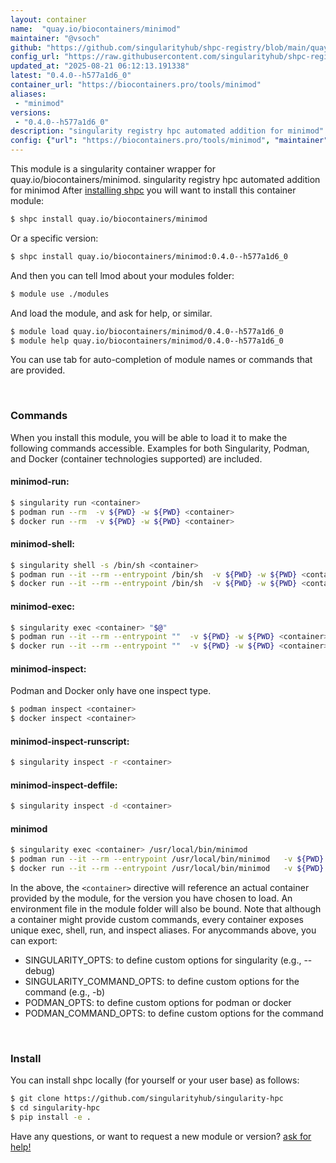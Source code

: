 ```yaml
---
layout: container
name:  "quay.io/biocontainers/minimod"
maintainer: "@vsoch"
github: "https://github.com/singularityhub/shpc-registry/blob/main/quay.io/biocontainers/minimod/container.yaml"
config_url: "https://raw.githubusercontent.com/singularityhub/shpc-registry/main/quay.io/biocontainers/minimod/container.yaml"
updated_at: "2025-08-21 06:12:13.191338"
latest: "0.4.0--h577a1d6_0"
container_url: "https://biocontainers.pro/tools/minimod"
aliases:
 - "minimod"
versions:
 - "0.4.0--h577a1d6_0"
description: "singularity registry hpc automated addition for minimod"
config: {"url": "https://biocontainers.pro/tools/minimod", "maintainer": "@vsoch", "description": "singularity registry hpc automated addition for minimod", "latest": {"0.4.0--h577a1d6_0": "sha256:ef200d3dc63e2119edd4765daef5df7d385383320caca1db4a57ca7a18b5d5ad"}, "tags": {"0.4.0--h577a1d6_0": "sha256:ef200d3dc63e2119edd4765daef5df7d385383320caca1db4a57ca7a18b5d5ad"}, "docker": "quay.io/biocontainers/minimod", "aliases": {"minimod": "/usr/local/bin/minimod"}}
---
```


This module is a singularity container wrapper for quay.io/biocontainers/minimod.
singularity registry hpc automated addition for minimod
After [installing shpc](#install) you will want to install this container module:


```bash
$ shpc install quay.io/biocontainers/minimod
```

Or a specific version:

```bash
$ shpc install quay.io/biocontainers/minimod:0.4.0--h577a1d6_0
```

And then you can tell lmod about your modules folder:

```bash
$ module use ./modules
```

And load the module, and ask for help, or similar.

```bash
$ module load quay.io/biocontainers/minimod/0.4.0--h577a1d6_0
$ module help quay.io/biocontainers/minimod/0.4.0--h577a1d6_0
```

You can use tab for auto-completion of module names or commands that are provided.

<br>

### Commands

When you install this module, you will be able to load it to make the following commands accessible.
Examples for both Singularity, Podman, and Docker (container technologies supported) are included.

#### minimod-run:

```bash
$ singularity run <container>
$ podman run --rm  -v ${PWD} -w ${PWD} <container>
$ docker run --rm  -v ${PWD} -w ${PWD} <container>
```

#### minimod-shell:

```bash
$ singularity shell -s /bin/sh <container>
$ podman run --it --rm --entrypoint /bin/sh  -v ${PWD} -w ${PWD} <container>
$ docker run --it --rm --entrypoint /bin/sh  -v ${PWD} -w ${PWD} <container>
```

#### minimod-exec:

```bash
$ singularity exec <container> "$@"
$ podman run --it --rm --entrypoint ""  -v ${PWD} -w ${PWD} <container> "$@"
$ docker run --it --rm --entrypoint ""  -v ${PWD} -w ${PWD} <container> "$@"
```

#### minimod-inspect:

Podman and Docker only have one inspect type.

```bash
$ podman inspect <container>
$ docker inspect <container>
```

#### minimod-inspect-runscript:

```bash
$ singularity inspect -r <container>
```

#### minimod-inspect-deffile:

```bash
$ singularity inspect -d <container>
```


#### minimod

```bash
$ singularity exec <container> /usr/local/bin/minimod
$ podman run --it --rm --entrypoint /usr/local/bin/minimod   -v ${PWD} -w ${PWD} <container> -c " $@"
$ docker run --it --rm --entrypoint /usr/local/bin/minimod   -v ${PWD} -w ${PWD} <container> -c " $@"
```



In the above, the `<container>` directive will reference an actual container provided
by the module, for the version you have chosen to load. An environment file in the
module folder will also be bound. Note that although a container
might provide custom commands, every container exposes unique exec, shell, run, and
inspect aliases. For anycommands above, you can export:

 - SINGULARITY_OPTS: to define custom options for singularity (e.g., --debug)
 - SINGULARITY_COMMAND_OPTS: to define custom options for the command (e.g., -b)
 - PODMAN_OPTS: to define custom options for podman or docker
 - PODMAN_COMMAND_OPTS: to define custom options for the command

<br>

### Install

You can install shpc locally (for yourself or your user base) as follows:

```bash
$ git clone https://github.com/singularityhub/singularity-hpc
$ cd singularity-hpc
$ pip install -e .
```

Have any questions, or want to request a new module or version? [ask for help!](https://github.com/singularityhub/singularity-hpc/issues)
